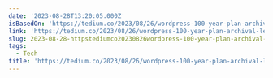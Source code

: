 ```yaml
---
date: '2023-08-28T13:20:05.000Z'
isBasedOn: 'https://tedium.co/2023/08/26/wordpress-100-year-plan-archival-legacy/'
link: 'https://tedium.co/2023/08/26/wordpress-100-year-plan-archival-legacy/'
slug: 2023-08-28-httpstediumco20230826wordpress-100-year-plan-archival-legacy
tags:
  - Tech
title: 'https://tedium.co/2023/08/26/wordpress-100-year-plan-archival-legacy/'
---
```


